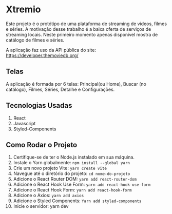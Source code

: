 # Xtremio

Este projeto é o protótipo de uma plataforma de streaming de videos, filmes e séries. A motivação desse trabalho é a baixa oferta de serviços de streaming locais.
Neste primeiro momento apenas disponível mostra de catálogo de filmes e séries.

A aplicação faz uso da API pública do site: https://developer.themoviedb.org/


## Telas

A aplicação é formada por 6 telas: Principal(ou Home), Buscar (no catálogo), Filmes, Séries, Detalhe e Configurações.

## Tecnologias Usadas

1. React
2. Javascript
3. Styled-Components

## Como Rodar o Projeto

1.  Certifique-se de ter o Node.js instalado em sua máquina.
2.  Instale o Yarn globalmente: `npm install --global yarn`
3.  Crie um novo projeto Vite: `yarn create vite`
4.  Navegue até o diretório do projeto: `cd nome-do-projeto`
5.  Adicione o React Router DOM: `yarn add react-router-dom`
6.  Adicione o React Hook Use Form: `yarn add react-hook-use-form`
7.  Adicione o React Hook Form: `yarn add react-hook-form`
8.  Adicione o Axios: `yarn add axios`
9.  Adicione o Styled Components: `Yarn add styled-components`
10.  Inicie o servidor: yarn dev
